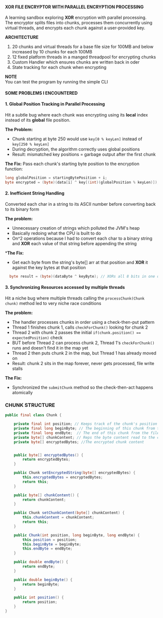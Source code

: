 
#### XOR FILE ENCRYPTOR WITH PARALLEL ENCRYPTION PROCESSING
A learning sandbox exploring **XOR** encryption with parallel processing.
</br>The encryptor splits files into chunks, processes them concurrently using virtual threads, and encrypts each chunk against a user-provided key.


**ARCHITECTURE**
1. 20 chunks and virtual threads for a base file size for 100MB and below increased by 10 chunks for each 100MB 
2. 12 fixed platform threads in a manged threadpool for encrypting chunks
3. Custom Handler which ensures chunks are written back in oder
4. State tracking for each chunk when encrypting

**NOTE**
</br> You can test the program by running the simple CLI

#### SOME PROBLEMS I ENCOUNTERED
#### 1. Global Position Tracking in Parallel Processing
Hit a subtle bug where each chunk was encrypting using its **local** index instead of its **global** file position.

**The Problem:**
- Chunk starting at byte 250 would use `key[0 % keyLen]` instead of `key[250 % keyLen]`
- During decryption, the algorithm correctly uses global positions
- Result: mismatched key positions = garbage output after the first chunk

**The Fix:**
Pass each chunk's starting byte position to the encryption function:
```java
long globalPosition = startingBytePosition + i;
byte encrypted = (byte)(data[i] ^ key[(int)(globalPosition % keyLen)]);
```

#### 2. Inefficient String Handling 
Converted each char in a string to its ASCII number before converting back to its binary form

**The problem:**
- Unnecessary creation of strings which polluted the JVM's heap
- Basically redoing what the CPU is built to do
- On^2 operations because I had to convert each char to a binary string and **XOR** each value of that string before appending the string

***The Fix:**
- Get each byte from the string's byte[] arr at that position and **XOR** it against the key bytes at that position
```java
  byte result = (byte)(dataByte ^ keyByte); // XORs all 8 bits in one operation
  ```

#### 3. Synchronizing Resources accessed by multiple threads
Hit a niche bug where multiple threads calling the `processChunk(Chunk chunk)` method led to very niche race conditions

**The problem:**
- The handler processes chunks in order using a check-then-put pattern
- Thread 1 finishes chunk 1, calls `checkForChunk()` looking for chunk 2
- Thread 2 with chunk 2 passes the initial `if(chunk.position() == expectedPosition)` check
- BUT before Thread 2 can process chunk 2, Thread 1's `checkForChunk()` runs and doesn't find it in the map yet
- Thread 2 then puts chunk 2 in the map, but Thread 1 has already moved on
- Result: chunk 2 sits in the map forever, never gets processed, file write stalls

**The Fix:**
- Synchronized the `submitChunk` method so the check-then-act happens atomically


### CHUNK STRUCTURE
```java
public final class Chunk {

    private final int position; // Keeps track of the chunk's position for ordering when rewriting to the file
    private final long beginByte; // The beginning of this chunk from the file
    private final long endByte;  // The end of this chunk from the file
    private byte[] chunkContent; // Reps the byte content read to the chunk
    private byte[] encryptedBytes; //The encrypted chunk content


    public byte[] encryptedBytes() {
        return encryptedBytes;
    }

    public Chunk setEncryptedString(byte[] encryptedBytes) {
        this.encryptedBytes = encryptedBytes;
        return this;
    }

    public byte[] chunkContent() {
        return chunkContent;
    }

    public Chunk setChunkContent(byte[] chunkContent) {
        this.chunkContent = chunkContent;
        return this;
    }

    public Chunk(int position, long beginByte, long endByte) {
        this.position = position;
        this.beginByte = beginByte;
        this.endByte = endByte;
    }

    public double endByte() {
        return endByte;
    }

    public double beginByte() {
        return beginByte;
    }

    public int position() {
        return position;
    }
}

```

